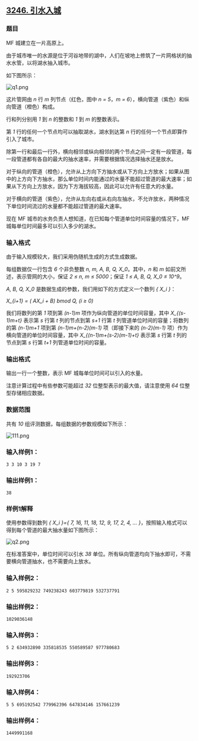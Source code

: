 ## [3246. 引水入城](https://www.acwing.com/problem/content/3249/)

### 题目

MF 城建立在一片高原上。

由于城市唯一的水源是位于河谷地带的湖中，人们在坡地上修筑了一片网格状的抽水水管，以将湖水抽入城市。

如下图所示：

 ![q1.png](https://cdn.acwing.com/media/article/image/2021/02/04/19_998f017966-q1.png)

这片管网由 *n* 行 *m* 列节点（红色，图中 *n = 5*，*m = 6*），横向管道（紫色）和纵向管道（橙色）构成。

行和列分别用 *1* 到 *n* 的整数和 *1* 到 *m* 的整数表示。

第 *1* 行的任何一个节点均可以抽取湖水，湖水到达第 *n* 行的任何一个节点即算作引入了城市。

除第一行和最后一行外，横向相邻或纵向相邻的两个节点之间一定有一段管道，每一段管道都有各自的最大的抽水速率，并需要根据情况选择抽水还是放水。

对于纵向的管道（橙色），允许从上方向下方抽水或从下方向上方放水；如果从图中的上方向下方抽水，那么单位时间内能通过的水量不能超过管道的最大速率；如果从下方向上方放水，因为下方海拔较高，因此可以允许有任意大的水量。

对于横向的管道（紫色），允许从左向右或从右向左抽水，不允许放水，两种情况下单位时间流过的水量都不能超过管道的最大速率。

现在 MF 城市的水务负责人想知道，在已知每个管道单位时间容量的情况下，MF 城每单位时间最多可以引入多少的湖水。

### 输入格式

由于输入规模较大，我们采用伪随机生成的方式生成数据。

每组数据仅一行包含 *6* 个非负整数 *n, m, A, B, Q, X_0*。其中，*n* 和 *m* 如前文所述，表示管网的大小，保证 *2 ≤ n, m ≤ 5000*；保证 *1 ≤ A, B, Q, X_0 ≤ 10^9*。

*A, B, Q, X_0* 是数据生成的参数，我们用如下的方式定义一个数列 *{ X_i }*：

*X_{i+1} = ( AX_i + B) bmod Q, (i ≥ 0)*

我们将数列的第 *1* 项到第 *(n-1)m* 项作为纵向管道的单位时间容量，其中 *X_{(s-1)m+t}* 表示第 *s* 行第 *t* 列的节点到第 *s+1* 行第 *t* 列管道单位时间的容量；将数列的第 *(n-1)m+1* 项到第 *(n-1)m+(n-2)(m-1)* 项（即接下来的 *(n-2)(m-1)* 项）作为横向管道的单位时间容量，其中 *X_{(n-1)m+(s-2)(m-1)+t}* 表示第 *s* 行第 *t* 列的节点到第 *s* 行第 *t+1* 列管道单位时间的容量。

### 输出格式

输出一行一个整数，表示 MF 城每单位时间可以引入的水量。

注意计算过程中有些参数可能超过 *32* 位整型表示的最大值，请注意使用 *64* 位整型存储相应数据。

### 数据范围

共有 *10* 组评测数据，每组数据的参数规模如下所示：

 ![111.png](https://cdn.acwing.com/media/article/image/2021/02/04/19_c000246666-111.png)

### 输入样例1：

```
3 3 10 3 19 7
```

### 输出样例1：

```
38
```

### 样例1解释

使用参数得到数列 *{ X_i }={ 7, 16, 11, 18, 12, 9, 17, 2, 4, … }*，按照输入格式可以得到每个管道的最大抽水量如下图所示：

 ![q2.png](https://cdn.acwing.com/media/article/image/2021/02/04/19_1a45517566-q2.png)

在标准答案中，单位时间可以引水 *38* 单位。所有纵向管道均向下抽水即可，不需要横向管道抽水，也不需要向上放水。

### 输入样例2：

```
2 5 595829232 749238243 603779819 532737791
```

### 输出样例2：

```
1029036148
```

### 输入样例3：

```
5 2 634932890 335818535 550589587 977780683
```

### 输出样例3：

```
192923706
```

### 输入样例4：

```
5 5 695192542 779962396 647834146 157661239
```

### 输出样例4：

```
1449991168
```
